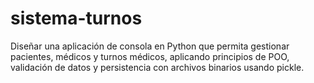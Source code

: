 # sistema-turnos
Diseñar una aplicación de consola en Python que permita gestionar pacientes, médicos y turnos médicos, aplicando principios de POO, validación de datos y persistencia con archivos binarios usando pickle.
